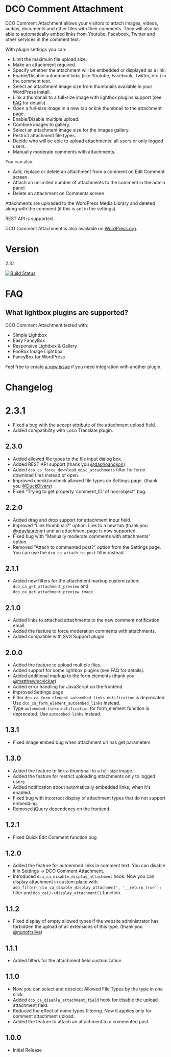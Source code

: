 # DCO Comment Attachment

DCO Comment Attachment allows your visitors to attach images, videos, audios, documents and other files with their comments. They will also be able to automatically embed links from Youtube, Facebook, Twitter and other services in the comment text.

With plugin settings you can:
- Limit the maximum file upload size.
- Make an attachment required.
- Specify whether the attachment will be embedded or displayed as a link.
- Enable/Disable autoembed links (like Youtube, Facebook, Twitter, etc.) in the comment text.
- Select an attachment image size from thumbnails available in your WordPress install.
- Link a thumbnail to a full-size image with lightbox plugins support (see [FAQ](#faq) for details).
- Open a full-size image in a new tab or link thumbnail to the attachment page.
- Enable/Disable multiple upload.
- Combine images to gallery.
- Select an attachment image size for the images gallery.
- Restrict attachment file types.
- Decide who will be able to upload attachments: all users or only logged users.
- Manually moderate comments with attachments.

You can also:
- Add, replace or delete an attachment from a comment on Edit Comment screen.
- Attach an unlimited number of attachments to the comment in the admin panel.
- Delete an attachment on Comments screen.

Attachments are uploaded to the WordPress Media Library and deleted along with the comment (if this is set in the settings).

REST API is supported.

DCO Comment Attachment is also available on [WordPress.org](https://wordpress.org/plugins/dco-comment-attachment/).

# Version
2.3.1

[![Build Status](https://travis-ci.org/yadenis/DCO-Comment-Attachment.svg?branch=master)](https://travis-ci.org/yadenis/DCO-Comment-Attachment)

# FAQ

## What lightbox plugins are supported?
 
DCO Comment Attachment tested with:
- Simple Lightbox
- Easy FancyBox
- Responsive Lightbox & Gallery
- FooBox Image Lightbox
- FancyBox for WordPress

Feel free to create [a new issue](https://github.com/yadenis/DCO-Comment-Attachment/issues) if you need integration with another plugin.

# Changelog
# 2.3.1
- Fixed a bug with the accept attribute of the attachment upload field.
- Added compatibility with Loco Translate plugin.

## 2.3.0
- Added allowed file types to the file input dialog box.
- Added REST API support (thank you [@daohoangson](https://github.com/daohoangson))
- Added `dco_ca_force_download_misc_attachments` filter for force download files instead of open.
- Improved check/uncheck allowed file types on Settings page. (thank you [@DuckDivers](https://github.com/DuckDivers))
- Fixed "Trying to get property ‘comment_ID’ of non-object" bug.

## 2.2.0
- Added drag and drop support for attachment input field.
- Improved "Link thumbnail?" option. Link to a new tab (thank you [@graylaurenm](https://github.com/graylaurenm)) and an attachment page is now supported.
- Fixed bug with "Manually moderate comments with attachments" option.
- Removed "Attach to commented post?" option from the Settings page. You can use the `dco_ca_attach_to_post` filter instead.

## 2.1.1
- Added new filters for the attachment markup customization: `dco_ca_get_attachment_preview` and `dco_ca_get_attachment_preview_image`.

## 2.1.0
- Added links to attached attachments to the new comment notification email.
- Added the feature to force moderation comments with attachments.
- Added compatible with SVG Support plugin.

## 2.0.0
- Added the feature to upload multiple files.
- Added support for some lightbox plugins (see FAQ for details).
- Added additional markup to the form elements (thank you [@matthewmcvickar](https://github.com/matthewmcvickar))
- Added error handling for JavaScript on the frontend
- Improved Settings page
- Filter `dco_ca_form_element_autoembed_links_notification` is deprecated. Use `dco_ca_form_element_autoembed_links` instead.
- Type `autoembed-links-notification` for form_element function is deprecated. Use `autoembed-links` instead.

## 1.3.1
- Fixed image embed bug when attachment url has get parameters

## 1.3.0
- Added the feature to link a thumbnail to a full-size image.
- Added the feature for restrict uploading attachments only to logged users.
- Added notification about automatically embedded links, when it's enabled.
- Fixed bug with incorrect display of attachment types that do not support embedding.
- Removed jQuery dependency on the frontend.

## 1.2.1
- Fixed Quick Edit Comment function bug

## 1.2.0
- Added the feature for autoembed links in comment text. You can disable it in Settings -> DCO Comment Attachment.
- Introduced `dco_ca_disable_display_attachment` hook. Now you can display attachment in custom place with `add_filter('dco_ca_disable_display_attachment', '__return_true');` filter and `dco_ca()->display_attachment()` function.

## 1.1.2
- Fixed display of empty allowed types if the website administrator has forbidden the upload of all extensions of this type. (thank you [@nunofrsilva](https://github.com/nunofrsilva))

## 1.1.1
- Added filters for the attachment field customization

## 1.1.0
- Now you can select and deselect Allowed File Types by the type in one click.
- Added `dco_ca_disable_attachment_field` hook for disable the upload attachment field.
- Reduced the effect of mime types filtering. Now it applies only for comment attachment upload.
- Added the feature to attach an attachment to a commented post.

## 1.0.0
- Initial Release